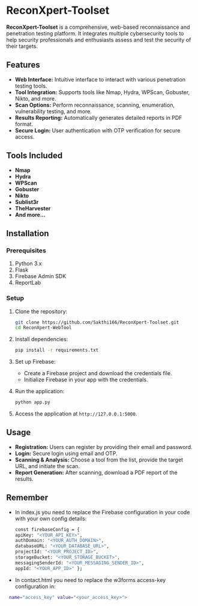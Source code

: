

# ReconXpert-Toolset

**ReconXpert-Toolset** is a comprehensive, web-based reconnaissance and penetration testing platform. It integrates multiple cybersecurity tools to help security professionals and enthusiasts assess and test the security of their targets.

## Features

- **Web Interface:** Intuitive interface to interact with various penetration testing tools.
- **Tool Integration:** Supports tools like Nmap, Hydra, WPScan, Gobuster, Nikto, and more.
- **Scan Options:** Perform reconnaissance, scanning, enumeration, vulnerability testing, and more.
- **Results Reporting:** Automatically generates detailed reports in PDF format.
- **Secure Login:** User authentication with OTP verification for secure access.

## Tools Included

- **Nmap**
- **Hydra**
- **WPScan**
- **Gobuster**
- **Nikto**
- **Sublist3r**
- **TheHarvester**
- **And more...**

## Installation

### Prerequisites

1. Python 3.x
2. Flask
3. Firebase Admin SDK
4. ReportLab

### Setup

1. Clone the repository:
    ```bash
    git clone https://github.com/Sakthi166/ReconXpert-Toolset.git
    cd ReconXpert-WebTool
    ```

2. Install dependencies:
    ```bash
    pip install -r requirements.txt
    ```

3. Set up Firebase:
   - Create a Firebase project and download the credentials file.
   - Initialize Firebase in your app with the credentials.

4. Run the application:
    ```bash
    python app.py
    ```

5. Access the application at `http://127.0.0.1:5000`.

## Usage

- **Registration:** Users can register by providing their email and password.
- **Login:** Secure login using email and OTP.
- **Scanning & Analysis:** Choose a tool from the list, provide the target URL, and initiate the scan.
- **Report Generation:** After scanning, download a PDF report of the results.

## Remember

- In index.js you need to replace the Firebase configuration in your code with your own config details:
  ```bash
  const firebaseConfig = {
  apiKey: "<YOUR_API_KEY>",
  authDomain: "<YOUR_AUTH_DOMAIN>",
  databaseURL: "<YOUR_DATABASE_URL>",
  projectId: "<YOUR_PROJECT_ID>",
  storageBucket: "<YOUR_STORAGE_BUCKET>",
  messagingSenderId: "<YOUR_MESSAGING_SENDER_ID>",
  appId: "<YOUR_APP_ID>" };
    ```
- In contact.html you need to replace the w3forms access-key configuration in:
 ```bash
  name="access_key" value="<your_access_key>">
  ```


